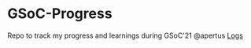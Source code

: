 # GSoC-Progress
Repo to track my progress and learnings during GSoC'21 @apertus
[Logs](https://docs.google.com/document/d/1PXUL3-pRKYXHtfetFZkccG8-p9mgpU7lkThT18zbcAk/edit)
